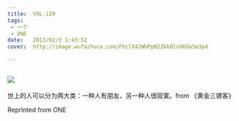 ```yaml
---
title:	VOL.119
tags:
 - 一个
 - ONE
date:	2013/02/3 1:43:52
cover:	http://image.wufazhuce.com/FhclX42WUPpN2Zkk8lvUKUa5m3p4

---
```

![](http://image.wufazhuce.com/FhclX42WUPpN2Zkk8lvUKUa5m3p4)
---

世上的人可以分为两大类：一种人有朋友，另一种人很寂寞。from 《黄金三镖客》
 
Reprinted from ONE
